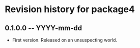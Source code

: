 # Revision history for package4

## 0.1.0.0 -- YYYY-mm-dd

* First version. Released on an unsuspecting world.
